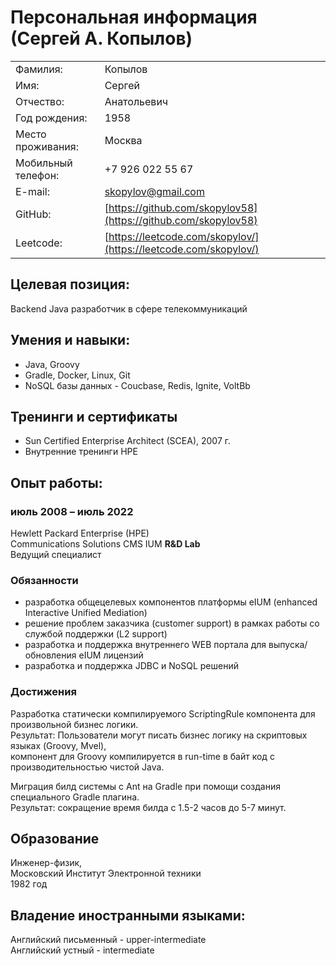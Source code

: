 # Персональная информация (Сергей А. Копылов)

|        |                  |
|--------|------------------|
|Фамилия:|           Копылов|
|Имя:    |           Сергей | 
|Отчество: |         Анатольевич|
|Год рождения:|      1958|
|Место проживания:|  Москва|
|Мобильный телефон:| +7 926 022 55 67|
|E-mail:|           [skopylov@gmail.com](mailto:skopylov@gmail.com)|
|GitHub:|           [https://github.com/skopylov58](https://github.com/skopylov58)|
|Leetcode:|         [https://leetcode.com/skopylov/](https://leetcode.com/skopylov/)  

## Целевая позиция:

Backеnd Java разработчик в сфере телекоммуникаций

## Умения и навыки:
 - Java, Groovy
 - Gradle, Docker, Linux, Git
 - NoSQL базы данных - Coucbase, Redis, Ignite, VoltBb
 
## Тренинги и сертификаты
 - Sun Certified Enterprise Architect (SCEA), 2007 г.  
 - Внутренние тренинги HPE  

## Опыт работы:

### июль 2008 – июль 2022

Hewlett Packard Enterprise (HPE)  
Communications Solutions CMS IUM **R&D Lab**  
Ведущий специалист

### Обязанности

 - разработка общецелевых компонентов платформы eIUM (enhanced Interactive Unified Mediation)
 - решение проблем заказчика (customer support) в рамках работы со службой поддержки (L2 support)
 - разработка и поддержка внутреннего WEB портала для выпуска/обновления eIUM лицензий
 - разработка и поддержка JDBC и NoSQL решений
  
### Достижения

Разработка статически компилируемого ScriptingRule компонента для произвольной бизнес логики.  
Результат: Пользователи могут писать бизнес логику на скриптовых языках (Groovy, Mvel),  
компонент для Groovy компилируется в run-time в байт код с производительностью чистой Java.

Миграция билд системы с Ant на Gradle при помощи создания специального Gradle плагина.  
Результат: сокращение время билда с 1.5-2 часов до 5-7 минут.

## Образование
Инженер-физик,  
Московский Институт Электронной техники  
1982 год

## Владение иностранными языками:

Английский письменный - upper-intermediate  
Английский устный - intermediate  


